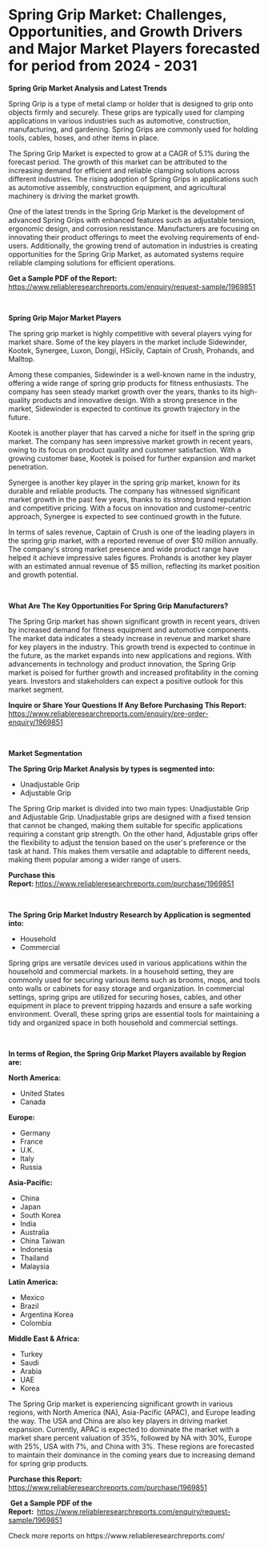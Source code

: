 <p><h1>Spring Grip Market: Challenges, Opportunities, and Growth Drivers and Major Market Players forecasted for period from 2024 - 2031</h1></p><p><strong>Spring Grip Market Analysis and Latest Trends</strong></p>
<p><p>Spring Grip is a type of metal clamp or holder that is designed to grip onto objects firmly and securely. These grips are typically used for clamping applications in various industries such as automotive, construction, manufacturing, and gardening. Spring Grips are commonly used for holding tools, cables, hoses, and other items in place.</p><p>The Spring Grip Market is expected to grow at a CAGR of 5.1% during the forecast period. The growth of this market can be attributed to the increasing demand for efficient and reliable clamping solutions across different industries. The rising adoption of Spring Grips in applications such as automotive assembly, construction equipment, and agricultural machinery is driving the market growth.</p><p>One of the latest trends in the Spring Grip Market is the development of advanced Spring Grips with enhanced features such as adjustable tension, ergonomic design, and corrosion resistance. Manufacturers are focusing on innovating their product offerings to meet the evolving requirements of end-users. Additionally, the growing trend of automation in industries is creating opportunities for the Spring Grip Market, as automated systems require reliable clamping solutions for efficient operations.</p></p>
<p><strong>Get a Sample PDF of the Report:&nbsp;</strong> <a href="https://www.reliableresearchreports.com/enquiry/request-sample/1969851">https://www.reliableresearchreports.com/enquiry/request-sample/1969851</a></p>
<p>&nbsp;</p>
<p><strong>Spring Grip Major Market Players</strong></p>
<p><p>The spring grip market is highly competitive with several players vying for market share. Some of the key players in the market include Sidewinder, Kootek, Synergee, Luxon, Dongji, HSicily, Captain of Crush, Prohands, and Malltop.</p><p>Among these companies, Sidewinder is a well-known name in the industry, offering a wide range of spring grip products for fitness enthusiasts. The company has seen steady market growth over the years, thanks to its high-quality products and innovative design. With a strong presence in the market, Sidewinder is expected to continue its growth trajectory in the future.</p><p>Kootek is another player that has carved a niche for itself in the spring grip market. The company has seen impressive market growth in recent years, owing to its focus on product quality and customer satisfaction. With a growing customer base, Kootek is poised for further expansion and market penetration.</p><p>Synergee is another key player in the spring grip market, known for its durable and reliable products. The company has witnessed significant market growth in the past few years, thanks to its strong brand reputation and competitive pricing. With a focus on innovation and customer-centric approach, Synergee is expected to see continued growth in the future.</p><p>In terms of sales revenue, Captain of Crush is one of the leading players in the spring grip market, with a reported revenue of over $10 million annually. The company's strong market presence and wide product range have helped it achieve impressive sales figures. Prohands is another key player with an estimated annual revenue of $5 million, reflecting its market position and growth potential.</p></p>
<p>&nbsp;</p>
<p><strong>What Are The Key Opportunities For Spring Grip Manufacturers?</strong></p>
<p><p>The Spring Grip market has shown significant growth in recent years, driven by increased demand for fitness equipment and automotive components. The market data indicates a steady increase in revenue and market share for key players in the industry. This growth trend is expected to continue in the future, as the market expands into new applications and regions. With advancements in technology and product innovation, the Spring Grip market is poised for further growth and increased profitability in the coming years. Investors and stakeholders can expect a positive outlook for this market segment.</p></p>
<p><strong>Inquire or Share Your Questions If Any Before Purchasing This Report:</strong> <a href="https://www.reliableresearchreports.com/enquiry/pre-order-enquiry/1969851">https://www.reliableresearchreports.com/enquiry/pre-order-enquiry/1969851</a></p>
<p>&nbsp;</p>
<p><strong>Market Segmentation</strong></p>
<p><strong>The Spring Grip Market Analysis by types is segmented into:</strong></p>
<p><ul><li>Unadjustable Grip</li><li>Adjustable Grip</li></ul></p>
<p><p>The Spring Grip market is divided into two main types: Unadjustable Grip and Adjustable Grip. Unadjustable grips are designed with a fixed tension that cannot be changed, making them suitable for specific applications requiring a constant grip strength. On the other hand, Adjustable grips offer the flexibility to adjust the tension based on the user's preference or the task at hand. This makes them versatile and adaptable to different needs, making them popular among a wider range of users.</p></p>
<p><strong>Purchase this Report:&nbsp;</strong><a href="https://www.reliableresearchreports.com/purchase/1969851">https://www.reliableresearchreports.com/purchase/1969851</a></p>
<p>&nbsp;</p>
<p><strong>The Spring Grip Market Industry Research by Application is segmented into:</strong></p>
<p><ul><li>Household</li><li>Commercial</li></ul></p>
<p><p>Spring grips are versatile devices used in various applications within the household and commercial markets. In a household setting, they are commonly used for securing various items such as brooms, mops, and tools onto walls or cabinets for easy storage and organization. In commercial settings, spring grips are utilized for securing hoses, cables, and other equipment in place to prevent tripping hazards and ensure a safe working environment. Overall, these spring grips are essential tools for maintaining a tidy and organized space in both household and commercial settings.</p></p>
<p>&nbsp;</p>
<p><strong>In terms of Region, the Spring Grip Market Players available by Region are:</strong></p>
<p>
    <p> <strong> North America: </strong>
        <ul>
            <li>United States</li>
            <li>Canada</li>
        </ul>
        </p> 
    <p> <strong> Europe: </strong>
        <ul>
            <li>Germany</li>
            <li>France</li>
            <li>U.K.</li>
            <li>Italy</li>
            <li>Russia</li>
        </ul>
        </p> 
    <p> <strong> Asia-Pacific: </strong>
        <ul>
            <li>China</li>
            <li>Japan</li>
            <li>South Korea</li>
            <li>India</li>
            <li>Australia</li>
            <li>China Taiwan</li>
            <li>Indonesia</li>
            <li>Thailand</li>
            <li>Malaysia</li>
        </ul>
        </p> 
    <p> <strong> Latin America: </strong>
        <ul>
            <li>Mexico</li>
            <li>Brazil</li>
            <li>Argentina Korea</li>
            <li>Colombia</li>
        </ul>
        </p> 
    <p> <strong> Middle East & Africa: </strong>
        <ul>
            <li>Turkey</li>
            <li>Saudi</li>
            <li>Arabia</li>
            <li>UAE</li>
            <li>Korea</li>
        </ul>
    </p>
    </p>
<p><p>The Spring Grip market is experiencing significant growth in various regions, with North America (NA), Asia-Pacific (APAC), and Europe leading the way. The USA and China are also key players in driving market expansion. Currently, APAC is expected to dominate the market with a market share percent valuation of 35%, followed by NA with 30%, Europe with 25%, USA with 7%, and China with 3%. These regions are forecasted to maintain their dominance in the coming years due to increasing demand for spring grip products.</p></p>
<p><strong>Purchase this Report: </strong><a href="https://www.reliableresearchreports.com/purchase/1969851">https://www.reliableresearchreports.com/purchase/1969851</a></p>
<p>&nbsp;<strong>Get a Sample PDF of the Report:&nbsp;&nbsp;</strong><a href="https://www.reliableresearchreports.com/enquiry/request-sample/1969851">https://www.reliableresearchreports.com/enquiry/request-sample/1969851</a></p>
<p><strong></strong></p>
<p>Check more reports on https://www.reliableresearchreports.com/</p>